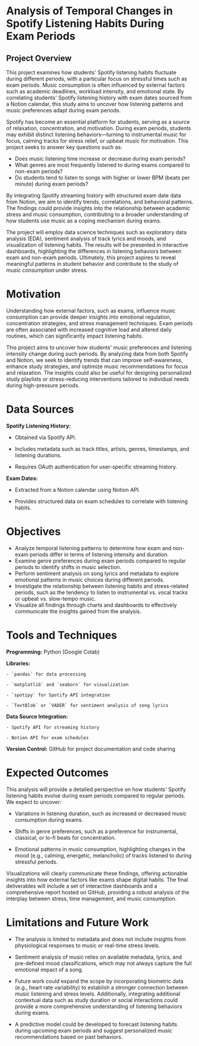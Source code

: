 # Analysis of Temporal Changes in Spotify Listening Habits During Exam Periods

## Project Overview

This project examines how students' Spotify listening habits fluctuate during different periods, with a particular focus on stressful times such as exam periods. Music consumption is often influenced by external factors such as academic deadlines, workload intensity, and emotional state. By correlating students' Spotify listening history with exam dates sourced from a Notion calendar, this study aims to uncover how listening patterns and music preferences adapt during exam periods.

Spotify has become an essential platform for students, serving as a source of relaxation, concentration, and motivation. During exam periods, students may exhibit distinct listening behaviors—turning to instrumental music for focus, calming tracks for stress relief, or upbeat music for motivation. This project seeks to answer key questions such as:

- Does music listening time increase or decrease during exam periods?
- What genres are most frequently listened to during exams compared to non-exam periods?
- Do students tend to listen to songs with higher or lower BPM (beats per minute) during exam periods?

By integrating Spotify streaming history with structured exam date data from Notion, we aim to identify trends, correlations, and behavioral patterns. The findings could provide insights into the relationship between academic stress and music consumption, contributing to a broader understanding of how students use music as a coping mechanism during exams.

The project will employ data science techniques such as exploratory data analysis (EDA), sentiment analysis of track lyrics and moods, and visualization of listening habits. The results will be presented in interactive dashboards, highlighting the differences in listening behaviors between exam and non-exam periods. Ultimately, this project aspires to reveal meaningful patterns in student behavior and contribute to the study of music consumption under stress.

# Motivation

Understanding how external factors, such as exams, influence music consumption can provide deeper insights into emotional regulation, concentration strategies, and stress management techniques. Exam periods are often associated with increased cognitive load and altered daily routines, which can significantly impact listening habits.

This project aims to uncover how students' music preferences and listening intensity change during such periods. By analyzing data from both Spotify and Notion, we seek to identify trends that can improve self-awareness, enhance study strategies, and optimize music recommendations for focus and relaxation. The insights could also be useful for designing personalized study playlists or stress-reducing interventions tailored to individual needs during high-pressure periods.

# Data Sources

**Spotify Listening History:**  

- Obtained via Spotify API.

- Includes metadata such as track titles, artists, genres, timestamps, and listening durations.

- Requires OAuth authentication for user-specific streaming history.

**Exam Dates:**

- Extracted from a Notion calendar using Notion API.

- Provides structured data on exam schedules to correlate with listening habits.

# Objectives

- Analyze temporal listening patterns to determine how exam and non-exam periods differ in terms of listening intensity and duration.
- Examine genre preferences during exam periods compared to regular periods to identify shifts in music selection.
- Perform sentiment analysis on song lyrics and metadata to explore emotional patterns in music choices during different periods.
- Investigate the relationship between listening habits and stress-related periods, such as the tendency to listen to instrumental vs. vocal tracks or upbeat vs. slow-tempo music.
- Visualize all findings through charts and dashboards to effectively communicate the insights gained from the analysis.

# Tools and Techniques

  **Programming:** Python (Google Colab)

  **Libraries:**

    - `pandas` for data processing

    - `matplotlib` and `seaborn` for visualization

    - `spotipy` for Spotify API integration

    - `TextBlob` or `VADER` for sentiment analysis of song lyrics

  **Data Source Integration:**

    - Spotify API for streaming history

    - Notion API for exam schedules

  **Version Control:**  GitHub for project documentation and code sharing

# Expected Outcomes

This analysis will provide a detailed perspective on how students' Spotify listening habits evolve during exam periods compared to regular periods. 
We expect to uncover:

- Variations in listening duration, such as increased or decreased music consumption during exams.

- Shifts in genre preferences, such as a preference for instrumental, classical, or lo-fi beats for concentration.

- Emotional patterns in music consumption, highlighting changes in the mood (e.g., calming, energetic, melancholic) of tracks listened to during stressful periods.

Visualizations will clearly communicate these findings, offering actionable insights into how external factors like exams shape digital habits. The final deliverables will include a set of interactive dashboards and a comprehensive report hosted on GitHub, providing a robust analysis of the interplay between stress, time management, and music consumption.

# Limitations and Future Work

- The analysis is limited to metadata and does not include insights from physiological responses to music or real-time stress levels.

- Sentiment analysis of music relies on available metadata, lyrics, and pre-defined mood classifications, which may not always capture the full emotional impact of a song.

- Future work could expand the scope by incorporating biometric data (e.g., heart rate variability) to establish a stronger connection between music listening and stress levels. Additionally, integrating additional contextual data such as study duration or social interactions could provide a more comprehensive understanding of listening behaviors during exams.

- A predictive model could be developed to forecast listening habits during upcoming exam periods and suggest personalized music recommendations based on past behaviors.

